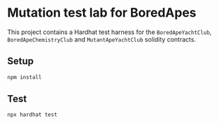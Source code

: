 # Mutation test lab for BoredApes

This project contains a Hardhat test harness for the `BoredApeYachtClub`, `BoredApeChemistryClub` and `MutantApeYachtClub` solidity contracts.

## Setup

```bash
npm install
```

## Test

```bash
npx hardhat test
```
